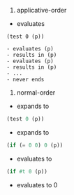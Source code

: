 1. applicative-order
  - evaluates 
```
(test 0 (p))
```
    - evaluates (p) 
    - results in (p)
    - evaluates (p) 
    - results in (p)
    - ...
    - never ends

1. normal-order
  - expands to 
```scheme
(test 0 (p))
```
  - expands to 
```scheme
(if (= 0 0) 0 (p))
```
  - evaluates to 
```scheme
(if #t 0 (p))
```
  - evaluates to 0

